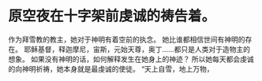 # 原空夜在十字架前虔诚的祷告着。
作为拜雪教的教主，她对于神明有着空前的执念。
她比谁都相信世间有神明的存在。
耶稣基督，释迦摩尼，宙斯，元始天尊，奥丁……都只是人类对于造物主的想象。
如果没有神明的话，如何解释发生在她身上的神迹？
所以她每天都会虔诚的向神明祈祷，她本身就是最虔诚的使徒。
“天上自雪，地上万物，

